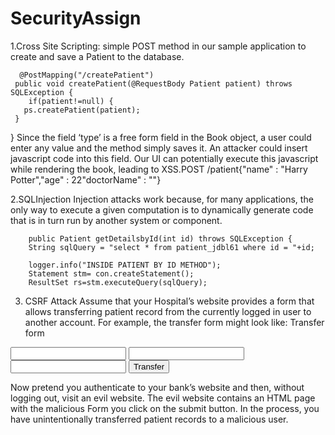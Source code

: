 # SecurityAssign

1.Cross Site Scripting:
simple POST method in our sample application to create and save a Patient to the database.

      @PostMapping("/createPatient")
     public void createPatient(@RequestBody Patient patient) throws SQLException {
        if(patient!=null) {
       ps.createPatient(patient);
     }
 }
Since the field ‘type’ is a free form field in the Book object, a user could enter any value and the method simply saves it. An attacker could insert javascript code into this field. Our UI can potentially execute this javascript while rendering the book, leading to XSS.POST /patient{"name" : "Harry Potter","age" : 22"doctorName" : "<script>alert(document.cookie)</script>"}


2.SQLInjection
Injection attacks work because, for many applications, the only way to execute a given computation is to dynamically generate code that is in turn run by another system or component. 
                
		public Patient getDetailsbyId(int id) throws SQLException {
		String sqlQuery = "select * from patient_jdbl61 where id = "+id;
		
		logger.info("INSIDE PATIENT BY ID METHOD");
		Statement stm= con.createStatement();
		ResultSet rs=stm.executeQuery(sqlQuery);


3. CSRF Attack
   Assume that your Hospital’s website provides a form that allows transferring patient record from the currently logged in user to another account. For example, the transfer form might look like:
Transfer form
<form method="post"
	action="/transfer">
<input type="text"
	name="amount"/>
<input type="text"
	name="routingNumber"/>
<input type="text"
	name="account"/>
<input type="submit"
	value="Transfer"/>
</form>

Now pretend you authenticate to your bank’s website and then, without logging out, visit an evil website. The evil website contains an HTML page with the malicious Form
you click on the submit button. In the process, you have unintentionally transferred patient records to a malicious user.
  
